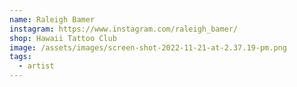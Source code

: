 ```yaml
---
name: Raleigh Bamer
instagram: https://www.instagram.com/raleigh_bamer/
shop: Hawaii Tattoo Club
image: /assets/images/screen-shot-2022-11-21-at-2.37.19-pm.png
tags:
  - artist
---
```

